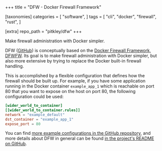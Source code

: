 +++
title = "DFW - Docker Firewall Framework"

[taxonomies]
categories = [
    "software",
]
tags = [
    "cli",
    "docker",
    "firewall",
    "rust",
]

[extra]
repo_path = "pitkley/dfw"
+++

Make firewall administration with Docker simpler.

<!-- more -->

DFW ([GitHub][github-dfw]) is conceptually based on the [Docker Firewall Framework, DFWFW][github-dfwfw].
Its goal is to make firewall administration with Docker simpler, but also more extensive by trying to replace the Docker built-in firewall handling.

This is accomplished by a flexible configuration that defines how the firewall should be built up.
For example, if you have some application running in the Docker container `example_app_1` which is reachable on port 80 that you want to expose on the host on port 80, the following configuration could be used:

```toml
[wider_world_to_container]
[[wider_world_to_container.rules]]
network = "example_default"
dst_container = "example_app_1"
expose_port = 80
```

You can find [more example configurations in the GitHub repository][github-dfw-examples], and more details about DFW in general can be found [in the project's README on GitHub][github-dfw-readme].

[github-dfw]: https://github.com/pitkley/dfw
[github-dfw-examples]: https://github.com/pitkley/dfw/tree/main/examples
[github-dfw-readme]: https://github.com/pitkley/dfw#readme
[github-dfwfw]: https://github.com/irsl/dfwfw
